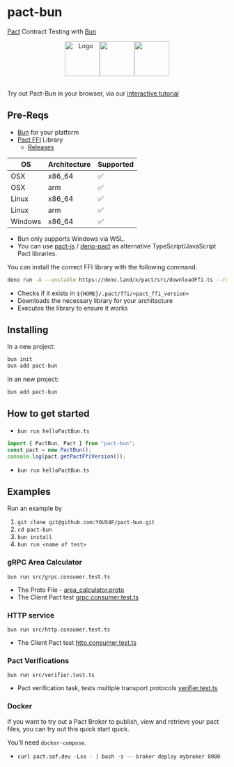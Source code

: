 # pact-bun

[Pact](http://pact.io/) Contract Testing with [Bun](https://bun.sh/)


<p align="center">
  <a href="https://bun.sh"><img src="https://user-images.githubusercontent.com/709451/182802334-d9c42afe-f35d-4a7b-86ea-9985f73f20c3.png" alt="Logo" height=80 width=80></a><img src="https://i.pinimg.com/originals/01/9e/e0/019ee012b9ca5318b09d2f5696fc54ee.png" height="80" width="80"><img src="https://user-images.githubusercontent.com/19932401/206557102-f5141b7d-a4f4-441b-84f6-ede3552c4696.png" height="80" width="80">
  <br />
  <br />
</p>

Try out Pact-Bun in your browser, via our [interactive tutorial](https://killercoda.com/pact-bun/course/tutorials/pact-bun)

## Pre-Reqs

- [Bun](https://bun.sh/) for your platform
- [Pact FFI](https://github.com/pact-foundation/pact-reference/tree/master/rust/pact_ffi#pact-ffi) Library
  - [Releases](https://github.com/pact-foundation/pact-reference/releases?q=%22Pact+FFI+Library%22&expanded=true)


| OS      | Architecture | Supported |
| ------- | ------------ | --------- |
| OSX     | x86_64       | ✅        |
| OSX     | arm          | ✅        |
| Linux   | x86_64       | ✅        |
| Linux   | arm          | ✅        |
| Windows | x86_64       | ✅        | 

* Bun only supports Windows via WSL. 
* You can use [pact-js](https://github.com/pact-foundation/pact-js) / [deno-pact](https://github.com/YOU54F/deno-pact) as alternative TypeScript/JavaScript Pact libraries.

You can install the correct FFI library with the following command.

```sh
deno run -A --unstable https://deno.land/x/pact/src/downloadFfi.ts --run
```

- Checks if it exists in `${HOME}/.pact/ffi/<pact_ffi_version>`
- Downloads the necessary library for your architecture
- Executes the library to ensure it works

## Installing

In a new project:

```bash
bun init
bun add pact-bun
```

In an new project:

```bash
bun add pact-bun
```

## How to get started

- `bun run helloPactBun.ts`

```ts
import { PactBun, Pact } from "pact-bun";
const pact = new PactBun();
console.log(pact.getPactFfiVersion());
```

- `bun run helloPactBun.ts`

## Examples

Run an example by

1. `git clone git@github.com:YOU54F/pact-bun.git`
2. `cd pact-bun`
3. `bun install`
4. `bun run <name of test>`

### gRPC Area Calculator

`bun run src/grpc.consumer.test.ts`

- The Proto File -
  [area_calculator.proto](./src/usage/areaCalculator/area_calculator.proto)
- The Client Pact test
  [grpc.consumer.test.ts](./src/grpc.consumer.test.ts)

### HTTP service

`bun run src/http.consumer.test.ts`

- The Client Pact test
  [http.consumer.test.ts](./src/http.consumer.test.ts)

### Pact Verifications

`bun run src/verifier.test.ts`

- Pact verification task, tests multiple transport protocols
  [verifier.test.ts](./src/usage/verifier.test.ts)

### Docker

If you want to try out a Pact Broker to publish, view and retrieve your pact files, you can try out this quick start quick.

You'll need `docker-compose`.

- `curl pact.saf.dev -Lso - | bash -s -- broker deploy mybroker 8000`
